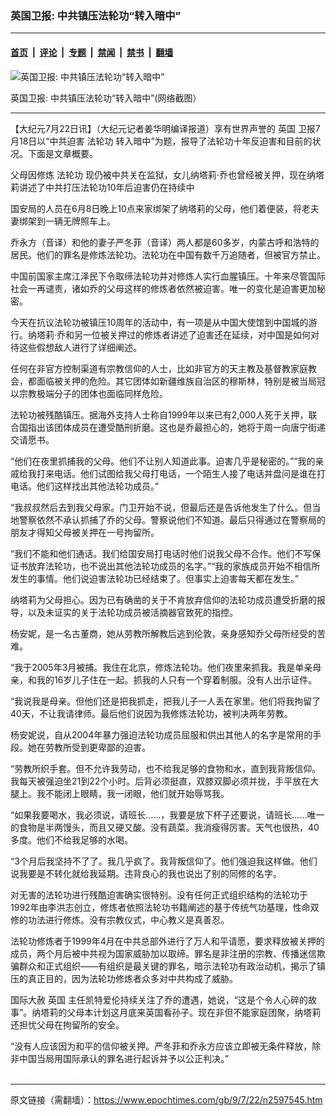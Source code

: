 ### 英国卫报: 中共镇压法轮功“转入暗中”

---

#### [首页](../../../..?n2597545) &nbsp;|&nbsp; [评论](../../../../../epoch-comment?n2597545) &nbsp;|&nbsp; [专题](../../../../../epoch-special?n2597545) &nbsp;|&nbsp; [禁闻](../../../../../epoch-news?n2597545) &nbsp;|&nbsp; [禁书](../../../../../books?n2597545) &nbsp;|&nbsp; [翻墙](https://github.com/gfw-breaker/nogfw/blob/master/README.md?n2597545)


<div><img alt="英国卫报: 中共镇压法轮功“转入暗中”" class="attachment-djy_600_400 size-djy_600_400 wp-post-image" src="https://i.epochtimes.com/assets/uploads/2009/07/907211229401667-600x400.jpg"/>
<div class="caption">
 <p>
  英国卫报: 中共镇压法轮功“转入暗中”(网络截图）
 </p>
</div></div><hr/><div class="post_content" id="artbody" itemprop="articleBody">
 <!-- article content begin -->
 <p>
  【大纪元7月22日讯】（大纪元记者姜华明编译报道）享有世界声誉的
  <ok href="https://www.epochtimes.com/gb/tag/%E8%8B%B1%E5%9B%BD.html">
   英国
  </ok>
  卫报7月18日以“中共迫害
  <ok href="https://www.epochtimes.com/gb/tag/%E6%B3%95%E8%BD%AE%E5%8A%9F.html">
   法轮功
  </ok>
  转入暗中”为题，报导了法轮功十年反迫害和目前的状况。下面是文章概要。
 </p>
 <p>
  父母因修炼
  <ok href="https://www.epochtimes.com/gb/tag/%E6%B3%95%E8%BD%AE%E5%8A%9F.html">
   法轮功
  </ok>
  现仍被中共关在监狱，女儿纳塔莉‧乔也曾经被关押，现在纳塔莉讲述了中共打压法轮功10年后迫害仍在持续中
 </p>
 <p>
  国安局的人员在6月8日晚上10点来家绑架了纳塔莉的父母，他们着便装，将老夫妻绑架到一辆无牌照车上。
 </p>
 <p>
  乔永方（音译）和他的妻子严冬菲（音译）两人都是60多岁，内蒙古呼和浩特的居民。他们的罪名是修炼法轮功。法轮功在中国有数千万追随者，但被官方禁止。
 </p>
 <p>
  中国前国家主席江泽民下令取缔法轮功并对修炼人实行血腥镇压。十年来尽管国际社会一再谴责，诸如乔的父母这样的修炼者依然被迫害。唯一的变化是迫害更加秘密。
 </p>
 <p>
  今天在抗议法轮功被镇压10周年的活动中，有一项是从中国大使馆到中国城的游行。纳塔莉‧乔和另一位被关押过的修炼者讲述了迫害还在延续，对中国是如何对待这些假想敌人进行了详细阐述。
 </p>
 <p>
  任何在非官方控制渠道有宗教信仰的人士，比如非官方的天主教及基督教家庭教会，都面临被关押的危险。其它团体如新疆维族自治区的穆斯林，特别是被当局冠以宗教极端分子的团体也面临同样危险。
 </p>
 <p>
  法轮功被残酷镇压。据海外支持人士称自1999年以来已有2,000人死于关押，联合国指出该团体成员在遭受酷刑折磨。这也是乔最担心的，她将于周一向唐宁街递交请愿书。
 </p>
 <p>
  “他们在夜里抓捕我的父母。他们不让别人知道此事。迫害几乎是秘密的。”“我的亲戚给我打来电话。他们试图给我父母打电话，一个陌生人接了电话并盘问是谁在打电话。他们这样找出其他法轮功成员。”
 </p>
 <p>
  “我叔叔然后去到我父母家。门卫开始不说，但最后还是告诉他发生了什么。但当地警察依然不承认抓捕了乔的父母。警察说他们不知道。最后只得通过在警察局的朋友才得知父母被关押在一号拘留所。
 </p>
 <p>
  “我们不能和他们通话。我们给国安局打电话时他们说我父母不合作。他们不写保证书放弃法轮功，也不说出其他法轮功成员的名字。”“我的家族成员开始不相信所发生的事情。他们说迫害法轮功已经结束了。但事实上迫害每天都在发生。”
 </p>
 <p>
  纳塔莉为父母担心。因为已有确凿的关于不肯放弃信仰的法轮功成员遭受折磨的报导，以及未证实的关于法轮功成员被活摘器官致死的指控。
 </p>
 <p>
  杨安妮，是一名古董商，她从劳教所解教后逃到伦敦，亲身感知乔父母所经受的苦难。
 </p>
 <p>
  “我于2005年3月被捕。我住在北京，修炼法轮功。他们夜里来抓我。我是单亲母亲，和我的16岁儿子住在一起。抓我的人只有一个穿着制服。没有人出示证件。
 </p>
 <p>
  “我说我是母亲。但他们还是把我抓走，把我儿子一人丢在家里。他们将我拘留了40天，不让我请律师。最后他们说因为我修炼法轮功，被判决两年劳教。
 </p>
 <p>
  杨安妮说，自从2004年暴力强迫法轮功成员屈服和供出其他人的名字是常用的手段。她在劳教所受到更卑鄙的迫害。
 </p>
 <p>
  “劳教所织手套。但不允许我劳动，也不给我足够的食物和水，直到我背叛信仰。我每天被强迫坐21到22个小时。后背必须挺直，双膝双脚必须并拢，手平放在大腿上。我不能闭上眼睛，我一闭眼，他们就开始辱骂我。
 </p>
 <p>
  “如果我要喝水，我必须说，请班长……，我要是放下杯子还要说，请班长……唯一的食物是半两馒头，而且又硬又酸。没有蔬菜。我消瘦得厉害。天气也很热，40多度。他们不给我足够的水喝。
 </p>
 <p>
  “3个月后我坚持不了了。我几乎疯了。我背叛信仰了。他们强迫我这样做。他们说我要是不转化就给我延期。违背良心的我也说出了别的同修的名字。
 </p>
 <p>
  对无害的法轮功进行残酷迫害确实很特别。没有任何正式组织结构的法轮功于1992年由李洪志创立，修炼者依照法轮功书籍阐述的基于传统气功基理，性命双修的功法进行修炼。没有宗教仪式，中心教义是真善忍。
 </p>
 <p>
  法轮功修炼者于1999年4月在中共总部外进行了万人和平请愿，要求释放被关押的成员，两个月后被中共视为国家威胁加以取缔。罪名是非注册的宗教、传播迷信欺骗群众和正式组织——有组织是最关键的罪名，暗示法轮功有政治动机，揭示了镇压的真正目的，因为法轮功修炼者众多对中共构成了威胁。
 </p>
 <p>
  国际大赦
  <ok href="https://www.epochtimes.com/gb/tag/%E8%8B%B1%E5%9B%BD.html">
   英国
  </ok>
  主任凯特爱伦持续关注了乔的遭遇，她说，“这是个令人心碎的故事”。纳塔莉的父母本计划这月底来英国看孙子。现在非但不能家庭团聚，纳塔莉还担忧父母在拘留所的安全。
 </p>
 <p>
  “没有人应该因为和平的信仰被关押。严冬菲和乔永方应该立即被无条件释放，除非中国当局用国际承认的罪名进行起诉并予以公正判决。”
  <br/>
  <font color="#ffffff">
   (http://www.dajiyuan.com)
  </font>
 </p>
 <!-- article content end -->
 <div id="below_article_ad">
 </div>
</div>


---

原文链接（需翻墙）：https://www.epochtimes.com/gb/9/7/22/n2597545.htm